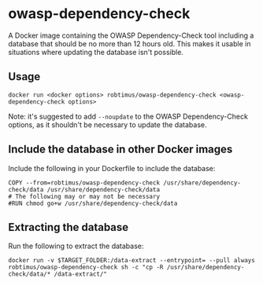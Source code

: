 # owasp-dependency-check

A Docker image containing the OWASP Dependency-Check tool including a database that should be no more than 12 hours old. This makes it usable in situations where updating the database isn't possible.

## Usage

```
docker run <docker options> robtimus/owasp-dependency-check <owasp-dependency-check options>
```

Note: it's suggested to add `--noupdate` to the OWASP Dependency-Check options, as it shouldn't be necessary to update the database.

## Include the database in other Docker images

Include the following in your Dockerfile to include the database:

```
COPY --from=robtimus/owasp-dependency-check /usr/share/dependency-check/data /usr/share/dependency-check/data
# The following may or may not be necessary
#RUN chmod go+w /usr/share/dependency-check/data
```

## Extracting the database

Run the following to extract the database:

```
docker run -v $TARGET_FOLDER:/data-extract --entrypoint= --pull always robtimus/owasp-dependency-check sh -c "cp -R /usr/share/dependency-check/data/* /data-extract/"
```
